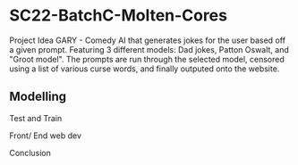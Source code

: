 # SC22-BatchC-Molten-Cores
Project Idea
GARY - Comedy AI that generates jokes for the user based off a given prompt. Featuring 3 different models: Dad jokes, Patton Oswalt, and "Groot model". The prompts are run through the selected model, censored using a list of various curse words, and finally outputed onto the website.


## Modelling

Test and Train

Front/ End web dev

Conclusion
